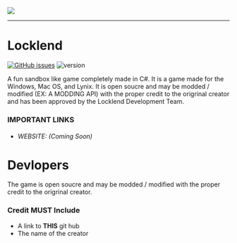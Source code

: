 ![](https://imgur.com/download/6aZQ61R/)


***


# Locklend  
[![GitHub issues](https://img.shields.io/github/issues/locklend-development-team/Locklend.svg?style=for-the-badge)](https://github.com/locklend-development-team/Locklend/issues)  ![version](https://img.shields.io/badge/Version-1.0-blue.svg?style=for-the-badge&logo=appveyor)

A fun sandbox like game completely made in C#. It is a game made for the Windows, Mac OS, and Lynix.
It is open soucre and may be modded / modified (EX: A MODDING API) with the proper credit to the origrinal creator and has been approved by the Locklend Development Team.

### IMPORTANT LINKS
- ###### WEBSITE: (Coming Soon)

# Devlopers 

The game is open soucre and may be modded / modified with the proper credit to the origrinal creator.

### Credit MUST Include 
- A link to **THIS** git hub
- The name of the creator


